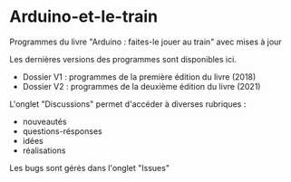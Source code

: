 # Arduino-et-le-train
Programmes du livre "Arduino : faites-le jouer au train" avec mises à jour

Les dernières versions des programmes sont disponibles ici.

- Dossier V1 : programmes de la première édition du livre (2018)
- Dossier V2 : programmes de la deuxième édition du livre (2021)

L'onglet "Discussions" permet d'accéder à diverses rubriques :
- nouveautés
- questions-résponses
- idées
- réalisations

Les bugs sont gérés dans l'onglet "Issues" 
